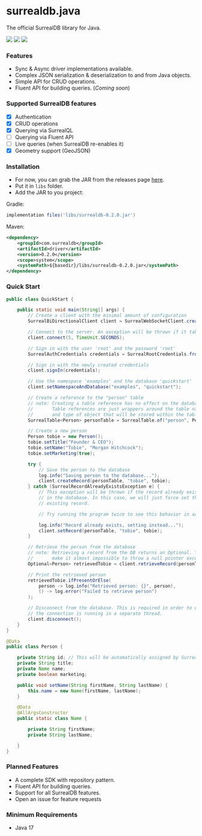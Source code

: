 # surrealdb.java

The official SurrealDB library for Java.

[![](https://img.shields.io/badge/status-beta-ff00bb.svg?style=flat-square)](https://github.com/surrealdb/surrealdb.java) [![](https://img.shields.io/badge/docs-view-44cc11.svg?style=flat-square)](https://surrealdb.com/docs/integration/libraries/java) [![](https://img.shields.io/badge/license-Apache_License_2.0-00bfff.svg?style=flat-square)](https://github.com/surrealdb/surrealdb.java)

### Features
- Sync & Async driver implementations available.
- Complex JSON serialization & deserialization to and from Java objects.
- Simple API for CRUD operations.
- Fluent API for building queries. (_Coming soon_)

### Supported SurrealDB features
- [x] Authentication
- [X] CRUD operations
- [X] Querying via SurrealQL
- [ ] Querying via Fluent API
- [ ] Live queries (when SurrealDB re-enables it)
- [X] Geometry support (GeoJSON)

### Installation
- For now, you can grab the JAR from the releases page [here](https://github.com/surrealdb/surrealdb.java/releases).
- Put it in `libs` folder.
- Add the JAR to you project:

Gradle:
```groovy
implementation files('libs/surrealdb-0.2.0.jar')
```

Maven:
```xml
<dependency>
    <groupId>com.surrealdb</groupId>
    <artifactId>driver</artifactId>
    <version>0.2.0</version>
    <scope>system</scope>
    <systemPath>${basedir}/libs/surrealdb-0.2.0.jar</systemPath>
</dependency>
```


### Quick Start
```java
public class QuickStart {

    public static void main(String[] args) {
        // Create a client with the minimal amount of configuration
        SurrealBiDirectionalClient client = SurrealWebSocketClient.create(SurrealClientSettings.WEBSOCKET_LOCAL_DEFAULT);

        // Connect to the server. An exception will be thrown if it takes longer than 5 seconds to connect
        client.connect(5, TimeUnit.SECONDS);

        // Sign in with the user 'root' and the password 'root'
        SurrealAuthCredentials credentials = SurrealRootCredentials.from("root", "root");

        // Sign in with the newly created credentials
        client.signIn(credentials);

        // Use the namespace 'examples' and the database 'quickstart'
        client.setNamespaceAndDatabase("examples", "quickstart");

        // Create a reference to the "person" table
        // note: Creating a table reference has no effect on the database.
        //       Table references are just wrappers around the table name
        //       and type of object that will be stored within the table.
        SurrealTable<Person> personTable = SurrealTable.of("person", Person.class);

        // Create a new person
        Person tobie = new Person();
        tobie.setTitle("Founder & CEO");
        tobie.setName("Tobie", "Morgan Hitchcock");
        tobie.setMarketing(true);

        try {
            // Save the person to the database
            log.info("Saving person to the database...");
            client.createRecord(personTable, "tobie", tobie);
        } catch (SurrealRecordAlreadyExistsException e) {
            // This exception will be thrown if the record already exists
            // in the database. In this case, we will just force set the
            // existing record.

            // Try running the program twice to see this behavior in action

            log.info("Record already exists, setting instead...");
            client.setRecord(personTable, "tobie", tobie);
        }

        // Retrieve the person from the database
        // note: Retrieving a record from the DB returns an Optional. This is to
        //       make it almost impossible to throw a null pointer exception.
        Optional<Person> retrievedTobie = client.retrieveRecord(personTable, "tobie");

        // Print the retrieved person
        retrievedTobie.ifPresentOrElse(
            person -> log.info("Retrieved person: {}", person),
            () -> log.error("Failed to retrieve person")
        );

        // Disconnect from the database. This is required in order to exit since
        // the connection is running in a separate thread.
        client.disconnect();
    }
}

@Data
public class Person {

    private String id; // This will be automatically assigned by SurrealDB when the object is saved
    private String title;
    private Name name;
    private boolean marketing;

    public void setName(String firstName, String lastName) {
        this.name = new Name(firstName, lastName);
    }

    @Data
    @AllArgsConstructor
    public static class Name {

        private String firstName;
        private String lastName;

    }
}
```

### Planned Features
- A complete SDK with repository pattern.
- Fluent API for building queries.
- Support for all SurrealDB features.
- Open an issue for feature requests


### Minimum Requirements
- Java 17

